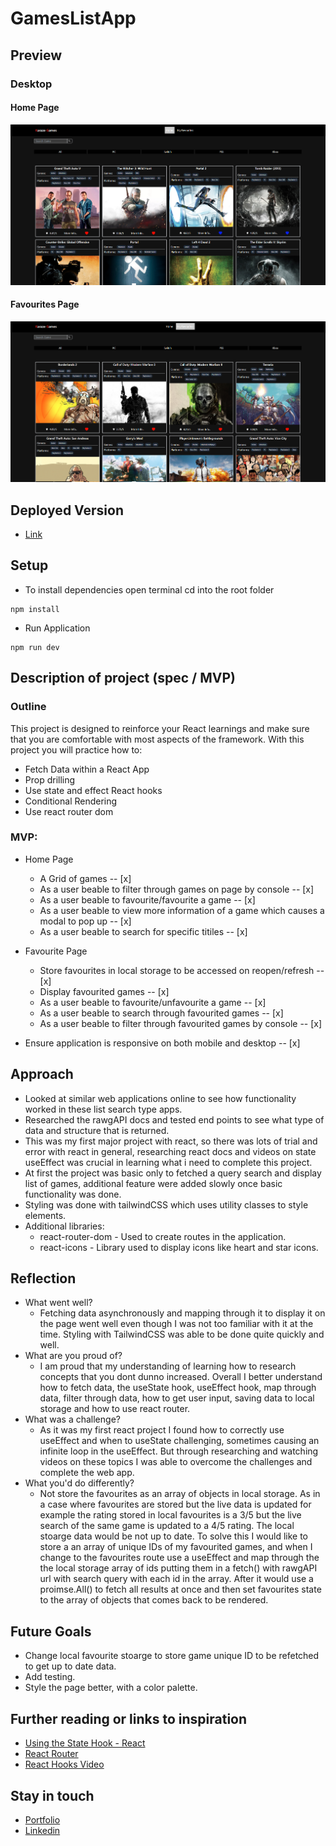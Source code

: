 # GamesListApp

## Preview

### Desktop
#### Home Page
![Screenshot](./screenshot/games-list-app-thumbnail.png)

#### Favourites Page
![Screenshot](./screenshot/games-list-app-favourites-thumbnail.png)


## Deployed Version

* [Link]( https://vercel.com/edrickhoo/games-list-app)

## Setup

* To install dependencies open terminal cd into the root folder
 ```
 npm install
 ```
 * Run Application
 ```
 npm run dev
 ```

## Description of project (spec / MVP)

### Outline
This project is designed to reinforce your React learnings and make sure that you are comfortable with most aspects of the framework. With this project you will practice how to:
* Fetch Data within a React App
* Prop drilling
* Use state and effect React hooks
* Conditional Rendering
* Use react router dom

### MVP:

* Home Page
  - A Grid of games -- [x]
  - As a user beable to filter through games on page by console -- [x]
  - As a user beable to favourite/favourite a game -- [x]
  - As a user beable to view more information of a game which causes a modal to pop up -- [x]
  - As a user beable to search for specific titiles -- [x]
  
* Favourite Page
  - Store favourites in local storage to be accessed on reopen/refresh -- [x]
  - Display favourited games -- [x]
  - As a user beable to favourite/unfavourite a game -- [x]
  - As a user beable to search through favourited games -- [x]
  - As a user beable to filter through favourited games by console -- [x]
  
 * Ensure application is responsive on both mobile and desktop -- [x]
  

## Approach

* Looked at similar web applications online to see how functionality worked in these list search type apps.
* Researched the rawgAPI docs and tested end points to see what type of data and structure that is returned.
* This was my first major project with react, so there was lots of trial and error with react in general, researching react docs and videos on state useEffect was crucial in learning what i need to complete this project.
* At first the project was basic only to fetched a query search and display list of games, additional feature were added slowly once basic functionality was done.
* Styling was done with tailwindCSS which uses utility classes to style elements.
* Additional libraries:
  - react-router-dom - Used to create routes in the application.
  - react-icons - Library used to display icons like heart and star icons.




## Reflection
* What went well?
  - Fetching data asynchronously and mapping through it to display it on the page went well even though I was not too familiar with it at the time. Styling with TailwindCSS was able to be done quite quickly and well.
* What are you proud of? 
  - I am proud that my understanding of learning how to research concepts that you dont dunno increased. Overall I better understand how to fetch data, the useState hook, useEffect hook, map through data, filter through data, how to get user input, saving data to local storage and how to use react router.
* What was a challenge?
  - As it was my first react project I found how to correctly use useEffect and when to useState challenging, sometimes causing an infinite loop in the useEffect. But through researching and watching videos on these topics I was able to overcome the challenges and complete the web app.
* What you'd do differently?
  - Not store the favourites as an array of objects in local storage. As in a case where favourites are stored but the live data is updated for example the rating stored in local favourites is a 3/5 but the live search of the same game is updated to a 4/5 rating. The local stoarge data would be not up to date. To solve this I would like to store a an array of unique IDs of my favourited games, and when I change to the favourites route use a useEffect and map through the the local storage array of ids putting them in a fetch() with rawgAPI url with search query with each id in the array. After it would use a proimse.All() to fetch all results at once and then set favourites state to the array of objects that comes back to be rendered.

## Future Goals

* Change local favourite stoarge to store game unique ID to be refetched to get up to date data.
* Add testing.
* Style the page better, with a color palette.


## Further reading or links to inspiration

*  [Using the State Hook - React]( https://reactjs.org/docs/hooks-state.html)
*  [React Router]( https://reactrouter.com/en/main/start/overview)
*  [React Hooks Video]( https://www.youtube.com/watch?v=O6P86uwfdR0&list=PLZlA0Gpn_vH8EtggFGERCwMY5u5hOjf-h)

## Stay in touch

*  [Portfolio]( https://edric-khoo.vercel.app/)
*  [Linkedin]( https://www.linkedin.com/in/edric-khoo-98881b173/)










